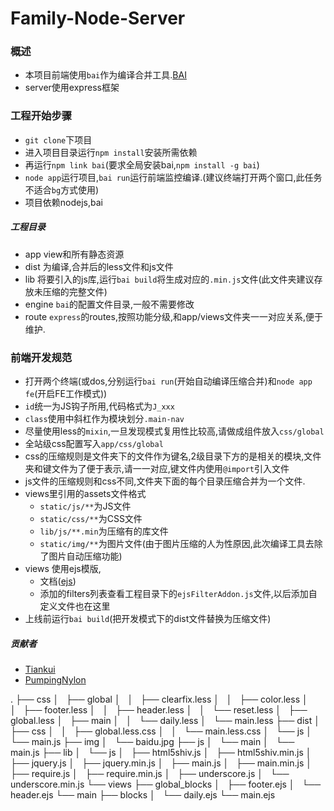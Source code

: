 # Family-Node-Server


### 概述
- 本项目前端使用`bai`作为编译合并工具.[BAI](https://github.com/Tiankui/bai)
- server使用express框架
 
### 工程开始步骤
- `git clone`下项目
- 进入项目目录运行`npm install`安装所需依赖
- 再运行`npm link bai`(要求全局安装bai,`npm install -g bai`)
- `node app`运行项目,`bai
run`运行前端监控编译.(建议终端打开两个窗口,此任务不适合`bg`方式使用)
- 项目依赖nodejs,bai

##### 工程目录
- app view和所有静态资源
- dist 为编译,合并后的less文件和js文件
- lib 将要引入的js库,运行`bai build`将生成对应的`.min.js`文件(此文件夹建议存放未压缩的完整文件)
- engine `bai`的配置文件目录,一般不需要修改
- route `express`的routes,按照功能分级,和app/views文件夹一一对应关系,便于维护.

### 前端开发规范
- 打开两个终端(或dos,分别运行`bai run`(开始自动编译压缩合并)和`node app fe`(开启FE工作模式))
- `id`统一为JS钩子所用,代码格式为`J_xxx`
- `class`使用中斜杠作为模块划分`.main-nav`
- 尽量使用less的`mixin`,一旦发现模式复用性比较高,请做成组件放入`css/global`
- 全站级css配置写入`app/css/global`
- css的压缩规则是文件夹下的文件作为键名,2级目录下方的是相关的模块,文件夹和键文件为了便于表示,请一一对应,键文件内使用`@import`引入文件
- js文件的压缩规则和css不同,文件夹下面的每个目录压缩合并为一个文件.
- views里引用的assets文件格式
  - `static/js/**`为JS文件
  - `static/css/**`为CSS文件
  - `lib/js/**.min`为压缩有的库文件
  - `static/img/**`为图片文件(由于图片压缩的人为性原因,此次编译工具去除了图片自动压缩功能)
- views 使用ejs模版,
  - 文档([ejs](https://github.com/Tiankui/ejs-doc))
  - 添加的filters列表查看工程目录下的`ejsFilterAddon.js`文件,以后添加自定义文件也在这里
- 上线前运行`bai build`(把开发模式下的dist文件替换为压缩文件)

##### 贡献者
- [Tiankui](https://github.com/Tiankui)
- [PumpingNylon](https://github.com/magicsuny) 



.
├── css
│   ├── global
│   │   ├── clearfix.less
│   │   ├── color.less
│   │   ├── footer.less
│   │   ├── header.less
│   │   └── reset.less
│   ├── global.less
│   ├── main
│   │   └── daily.less
│   └── main.less
├── dist
│   ├── css
│   │   ├── global.less.css
│   │   └── main.less.css
│   └── js
│       └── main.js
├── img
│   └── baidu.jpg
├── js
│   └── main
│       └── main.js
├── lib
│   └── js
│       ├── html5shiv.js
│       ├── html5shiv.min.js
│       ├── jquery.js
│       ├── jquery.min.js
│       ├── main.js
│       ├── main.min.js
│       ├── require.js
│       ├── require.min.js
│       ├── underscore.js
│       └── underscore.min.js
└── views
    ├── global_blocks
    │   ├── footer.ejs
    │   └── header.ejs
    └── main
        ├── blocks
        │   └── daily.ejs
        └── main.ejs
